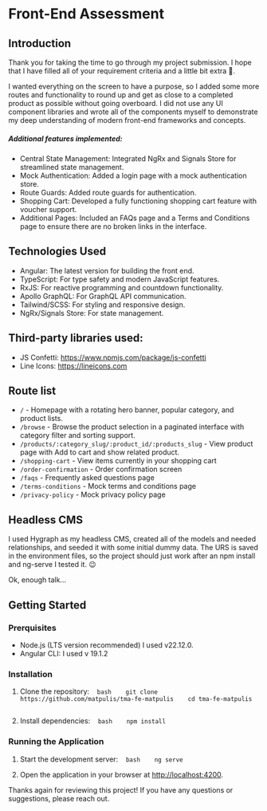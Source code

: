 # Front-End Assessment

## Introduction

Thank you for taking the time to go through my project submission. I hope that I have filled all of your requirement criteria and a little bit extra 🤖.

I wanted everything on the screen to have a purpose, so I added some more routes and functionality to round up and get as close to a completed product as possible without going overboard. I did not use any UI component libraries and wrote all of the components myself to demonstrate my deep understanding of modern front-end frameworks and concepts.

##### Additional features implemented:

- Central State Management: Integrated NgRx and Signals Store for streamlined state management.
- Mock Authentication: Added a login page with a mock authentication store.
- Route Guards: Added route guards for authentication.
- Shopping Cart: Developed a fully functioning shopping cart feature with voucher support.
- Additional Pages: Included an FAQs page and a Terms and Conditions page to ensure there are no broken links in the interface.

## Technologies Used

- Angular: The latest version for building the front end.
- TypeScript: For type safety and modern JavaScript features.
- RxJS: For reactive programming and countdown functionality.
- Apollo GraphQL: For GraphQL API communication.
- Tailwind/SCSS: For styling and responsive design.
- NgRx/Signals Store: For state management.

## Third-party libraries used:

- JS Confetti: https://www.npmjs.com/package/js-confetti
- Line Icons: https://lineicons.com

## Route list

- `/` - Homepage with a rotating hero banner, popular category, and product lists.
- `/browse` - Browse the product selection in a paginated interface with category filter and sorting support.
- `/products/:category_slug/:product_id/:products_slug` - View product page with Add to cart and show related product.
- `/shopping-cart` - View items currently in your shopping cart
- `/order-confirmation` - Order confirmation screen
- `/faqs` - Frequently asked questions page
- `/terms-conditions` - Mock terms and conditions page
- `/privacy-policy` - Mock privacy policy page

## Headless CMS

I used Hygraph as my headless CMS, created all of the models and needed relationships, and seeded it with some initial dummy data. The URS is saved in the environment files, so the project should just work after an npm install and ng-serve I tested it. 😉

Ok, enough talk...

## Getting Started

### Prerquisites

- Node.js (LTS version recommended) I used v22.12.0.
- Angular CLI: I used v 19.1.2

### Installation

1. Clone the repository:
      `bash
   git clone https://github.com/matpulis/tma-fe-matpulis
   cd tma-fe-matpulis
   `

2. Install dependencies:
      `bash
   npm install
   `

### Running the Application

1. Start the development server:
      `bash
   ng serve
   `

2. Open the application in your browser at [http://localhost:4200](http://localhost:4200).

Thanks again for reviewing this project!
If you have any questions or suggestions, please reach out.
